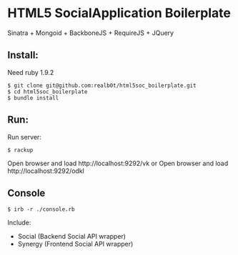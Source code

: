 HTML5 SocialApplication Boilerplate
====================

Sinatra + Mongoid + BackboneJS + RequireJS + JQuery

Install:
---------------------

Need ruby 1.9.2

	$ git clone git@github.com:realb0t/html5soc_boilerplate.git
	$ cd html5soc_boilerplate
    $ bundle install

Run:
---------------------

Run server:
	
    $ rackup

Open browser and load http://localhost:9292/vk or Open browser and load http://localhost:9292/odkl

Console
----------------------

	$ irb -r ./console.rb

Include:

* Social (Backend Social API wrapper)
* Synergy (Frontend Social API wrapper)